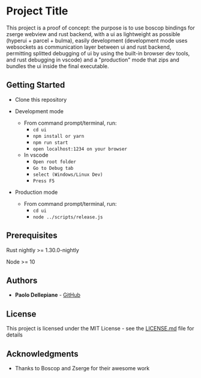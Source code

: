 # Project Title

This project is a proof of concept: the purpose is to use boscop bindings for zserge webview and rust backend, with a ui as lightweight as possible (hyperui + parcel + bulma), easily development (development mode uses websockets as communication layer between ui and rust backend, permitting splitted debugging of ui by using the built-in browser dev tools, and rust debugging in vscode) and a "production" mode that zips and bundles the ui inside the final executable.

## Getting Started
* Clone this repository
* Development mode
    * From command prompt/terminal, run:
        * ```cd ui```
        * ```npm install or yarn```
        * ```npm run start```
        * ```open localhost:1234 on your browser```
    * In vscode
        * ```Open root folder```
        * ```Go to Debug tab```
        * ```select (Windows/Linux Dev)```
        * ```Press F5```
        
* Production mode
    * From command prompt/terminal, run:
        * ```cd ui```
        * ```node ../scripts/release.js```

## Prerequisites

Rust nightly >= 1.30.0-nightly

Node >= 10

## Authors

* **Paolo Dellepiane** - [GitHub](https://github.com/paolod29)

## License

This project is licensed under the MIT License - see the [LICENSE.md](LICENSE.md) file for details

## Acknowledgments

* Thanks to Boscop and Zserge for their awesome work
